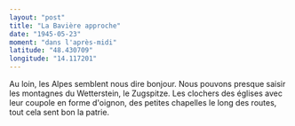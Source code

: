 ```yaml
---
layout: "post"
title: "La Bavière approche"
date: "1945-05-23"
moment: "dans l'après-midi"
latitude: "48.430709"
longitude: "14.117201"
---
```


Au loin, les Alpes semblent nous dire bonjour. Nous pouvons presque saisir les montagnes du Wetterstein, le Zugspitze. Les clochers des églises avec leur coupole en forme d'oignon, des petites chapelles le long des routes, tout cela sent bon la patrie.


<div class="histoire"></div>

<div class="commentaire"></div>